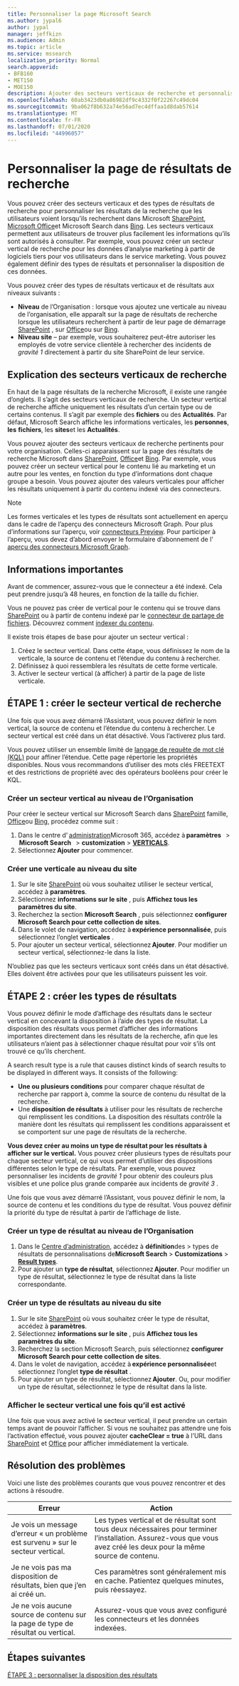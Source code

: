 ```yaml
---
title: Personnaliser la page Microsoft Search
ms.author: jypal6
author: jypal
manager: jeffkizn
ms.audience: Admin
ms.topic: article
ms.service: mssearch
localization_priority: Normal
search.appverid:
- BFB160
- MET150
- MOE150
description: Ajouter des secteurs verticaux de recherche et personnaliser les résultats de la recherche
ms.openlocfilehash: 60ab3423db0a86982df9c4332f0f22267c49dc04
ms.sourcegitcommit: 9ba062f8b632a74e56ad7ec4dffaa1d8dab57614
ms.translationtype: MT
ms.contentlocale: fr-FR
ms.lasthandoff: 07/01/2020
ms.locfileid: "44996057"
---
```

# <a name="customize-the-search-results-page"></a>Personnaliser la page de résultats de recherche

Vous pouvez créer des secteurs verticaux et des types de résultats de recherche pour personnaliser les résultats de la recherche que les utilisateurs voient lorsqu’ils recherchent dans Microsoft [SharePoint](https://sharepoint.com/), [Microsoft Office](https://office.com)et Microsoft Search dans [Bing](https://bing.com). Les secteurs verticaux permettent aux utilisateurs de trouver plus facilement les informations qu’ils sont autorisés à consulter. Par exemple, vous pouvez créer un secteur vertical de recherche pour les données d’analyse marketing à partir de logiciels tiers pour vos utilisateurs dans le service marketing. Vous pouvez également définir des types de résultats et personnaliser la disposition de ces données.  

Vous pouvez créer des types de résultats verticaux et de résultats aux niveaux suivants :

- **Niveau** de l’Organisation : lorsque vous ajoutez une verticale au niveau de l’organisation, elle apparaît sur la page de résultats de recherche lorsque les utilisateurs recherchent à partir de leur page de démarrage [SharePoint](https://sharepoint.com/) , sur [Office](https://office.com)ou sur [Bing](https://bing.com).
- **Niveau site** – par exemple, vous souhaiterez peut-être autoriser les employés de votre service clientèle à rechercher des incidents de *gravité 1* directement à partir du site SharePoint de leur service.

## <a name="search-verticals-explained"></a>Explication des secteurs verticaux de recherche

En haut de la page résultats de la recherche Microsoft, il existe une rangée d’onglets. Il s’agit des secteurs verticaux de recherche. Un secteur vertical de recherche affiche uniquement les résultats d’un certain type ou de certains contenus. Il s’agit par exemple des **fichiers** ou des **Actualités**. Par défaut, Microsoft Search affiche les informations verticales, les **personnes**, **les** **fichiers**, les **sites**et les **Actualités**.  

Vous pouvez ajouter des secteurs verticaux de recherche pertinents pour votre organisation. Celles-ci apparaissent sur la page des résultats de recherche Microsoft dans [SharePoint](https://sharepoint.com/), [Office](https://Office.com)et [Bing](https://bing.com). Par exemple, vous pouvez créer un secteur vertical pour le contenu lié au marketing et un autre pour les ventes, en fonction du type d’informations dont chaque groupe a besoin. Vous pouvez ajouter des valeurs verticales pour afficher les résultats uniquement à partir du contenu indexé via des connecteurs.  

>[!NOTE]
> Les formes verticales et les types de résultats sont actuellement en aperçu dans le cadre de l’aperçu des connecteurs Microsoft Graph. Pour plus d’informations sur l’aperçu, voir [connecteurs Preview](connectors-preview.md). Pour participer à l’aperçu, vous devez d’abord envoyer le formulaire d’abonnement de l' [aperçu des connecteurs Microsoft Graph](https://forms.office.com/Pages/ResponsePage.aspx?id=v4j5cvGGr0GRqy180BHbRxWYgu82J_RFnMMATAS6_chUNVYwNU1CMDNZUDBSSDZKWVo2RDJDRjRLQi4u).

## <a name="things-to-consider"></a>Informations importantes

Avant de commencer, assurez-vous que le connecteur a été indexé. Cela peut prendre jusqu’à 48 heures, en fonction de la taille du fichier.

Vous ne pouvez pas créer de vertical pour le contenu qui se trouve dans [SharePoint](https://sharepoint.com/) ou à partir de contenu indexé par le [connecteur de partage de fichiers](file-share-connector.md). Découvrez comment [indexer du contenu](configure-connector.md).

Il existe trois étapes de base pour ajouter un secteur vertical :

1. Créez le secteur vertical. Dans cette étape, vous définissez le nom de la verticale, la source de contenu et l’étendue du contenu à rechercher.
2. Définissez à quoi ressemblera les résultats de cette forme verticale.  
3. Activer le secteur vertical (à afficher) à partir de la page de liste verticale.

## <a name="step-1-create-the-search-vertical"></a>ÉTAPE 1 : créer le secteur vertical de recherche

Une fois que vous avez démarré l’Assistant, vous pouvez définir le nom vertical, la source de contenu et l’étendue du contenu à rechercher. Le secteur vertical est créé dans un état désactivé. Vous l’activerez plus tard.

Vous pouvez utiliser un ensemble limité de [langage de requête de mot clé (KQL)](https://docs.microsoft.com/sharepoint/dev/general-development/keyword-query-language-kql-syntax-reference) pour affiner l’étendue. Cette page répertorie les propriétés disponibles. Nous vous recommandons d’utiliser des mots clés FREETEXT et des restrictions de propriété avec des opérateurs booléens pour créer le KQL.

### <a name="create-a-vertical-at-the-organization-level"></a>Créer un secteur vertical au niveau de l’Organisation

Pour créer le secteur vertical sur Microsoft Search dans [SharePoint](https://sharepoint.com/) famille, [Office](https://office.com)ou [Bing](https://bing.com), procédez comme suit :

1. Dans le centre d' [administration](https://admin.microsoft.com)Microsoft 365, accédez à **paramètres**   >  **Microsoft Search**   >  **customization**  >  [**VERTICALS**](https://admin.microsoft.com/Adminportal/Home#/MicrosoftSearch/verticals).
1. Sélectionnez **Ajouter** pour commencer.  

### <a name="create-a-vertical-at-the-site-level"></a>Créer une verticale au niveau du site

1. Sur le site [SharePoint](https://sharepoint.com/) où vous souhaitez utiliser le secteur vertical, accédez à **paramètres**.
1. Sélectionnez **informations sur le site** , puis **Affichez tous les paramètres du site**.
1. Recherchez la section **Microsoft Search** , puis sélectionnez **configurer Microsoft Search pour cette collection de sites**.
1. Dans le volet de navigation, accédez à **expérience personnalisée**, puis sélectionnez l’onglet **verticales** .
1. Pour ajouter un secteur vertical, sélectionnez **Ajouter**.
  Pour modifier un secteur vertical, sélectionnez-le dans la liste.

N’oubliez pas que les secteurs verticaux sont créés dans un état désactivé. Elles doivent être activées pour que les utilisateurs puissent les voir.

## <a name="step-2-create-the-result-types"></a>ÉTAPE 2 : créer les types de résultats

Vous pouvez définir le mode d’affichage des résultats dans le secteur vertical en concevant la disposition à l’aide des types de résultat. La disposition des résultats vous permet d’afficher des informations importantes directement dans les résultats de la recherche, afin que les utilisateurs n’aient pas à sélectionner chaque résultat pour voir s’ils ont trouvé ce qu’ils cherchent.

A search result type is a rule that causes distinct kinds of search results to be displayed in different ways. It consists of the following:

- **Une ou plusieurs conditions** pour comparer chaque résultat de recherche par rapport à, comme la source de contenu du résultat de la recherche.  
- Une **disposition de résultats** à utiliser pour les résultats de recherche qui remplissent les conditions. La disposition des résultats contrôle la manière dont les résultats qui remplissent les conditions apparaissent et se comportent sur une page de résultats de la recherche.

**Vous devez créer au moins un type de résultat pour les résultats à afficher sur le vertical.** Vous pouvez créer plusieurs types de résultats pour chaque secteur vertical, ce qui vous permet d’utiliser des dispositions différentes selon le type de résultats. Par exemple, vous pouvez personnaliser les incidents de *gravité 1* pour obtenir des couleurs plus visibles et une police plus grande comparée aux incidents de *gravité 3* .

Une fois que vous avez démarré l’Assistant, vous pouvez définir le nom, la source de contenu et les conditions du type de résultat. Vous pouvez définir la priorité du type de résultat à partir de l’affichage de liste.
  
### <a name="create-a-result-type-at-the-organization-level"></a>Créer un type de résultat au niveau de l’Organisation

1. Dans le [Centre d’administration](https://admin.microsoft.com), accédez à **définition**des  >  types de résultats de personnalisations de**Microsoft Search**  >  **Customizations**  >  [**Result types**](https://admin.microsoft.com/Adminportal/Home#/MicrosoftSearch/resulttypes).
1. Pour ajouter un **type de résultat**, sélectionnez **Ajouter**. Pour modifier un type de résultat, sélectionnez le type de résultat dans la liste correspondante.

### <a name="create-a-results-type-at-the-site-level"></a>Créer un type de résultats au niveau du site

1. Sur le site [SharePoint](https://sharepoint.com/) où vous souhaitez créer le type de résultat, accédez à **paramètres**.
1. Sélectionnez **informations sur le site** , puis **Affichez tous les paramètres du site**.
1. Recherchez la section Microsoft Search, puis sélectionnez **configurer Microsoft Search pour cette collection de sites**.
1. Dans le volet de navigation, accédez à **expérience personnalisée**et sélectionnez l’onglet **type de résultat** .
2. Pour ajouter un type de résultat, sélectionnez **Ajouter**.  Ou, pour modifier un type de résultat, sélectionnez le type de résultat dans la liste.

### <a name="view-the-vertical-after-its-enabled"></a>Afficher le secteur vertical une fois qu’il est activé

Une fois que vous avez activé le secteur vertical, il peut prendre un certain temps avant de pouvoir l’afficher. Si vous ne souhaitez pas attendre une fois l’activation effectué, vous pouvez ajouter **cacheClear = true** à l’URL dans [SharePoint](https://sharepoint.com/) et [Office](https://office.com) pour afficher immédiatement la verticale.

## <a name="troubleshooting"></a>Résolution des problèmes

Voici une liste des problèmes courants que vous pouvez rencontrer et des actions à résoudre.

|Erreur  |Action  |
|---------|---------|
| Je vois un message d’erreur « un problème est survenu » sur le secteur vertical. | Les types vertical et de résultat sont tous deux nécessaires pour terminer l’installation. Assurez-vous que vous avez créé les deux pour la même source de contenu. |
| Je ne vois pas ma disposition de résultats, bien que j’en ai créé un. | Ces paramètres sont généralement mis en cache. Patientez quelques minutes, puis réessayez.        |
| Je ne vois aucune source de contenu sur la page de type de résultat ou vertical. | Assurez-vous que vous avez configuré les connecteurs et les données indexées.   |

## <a name="next-steps"></a>Étapes suivantes

[ÉTAPE 3 : personnaliser la disposition des résultats](customize-results-layout.md)
